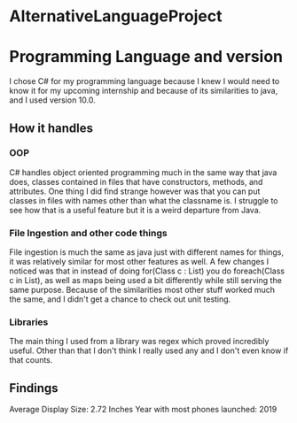 # AlternativeLanguageProject
# Programming Language and version
I chose C# for my programming language because I knew I would need to know it for my upcoming internship and because of its similarities to java, and I used version 10.0.
## How it handles
### OOP
C# handles object oriented programming much in the same way that java does, classes contained in files that have constructors, methods, and attributes.
One thing I did find strange however was that you can put classes in files with names other than what the classname is. I struggle to see how that is a useful feature but it is a weird departure from Java.
### File Ingestion and other code things
File ingestion is much the same as java just with different names for things, it was relatively similar for most other features as well. A few changes I noticed was that in instead of doing 
for(Class c : List) you do foreach(Class c in List), as well as maps being used a bit differently while still serving the same purpose. Because of the similarities most other stuff worked much the same, and I didn't get a chance to 
check out unit testing.
### Libraries
The main thing I used from a library was regex which proved incredibly useful. Other than that I don't think I really used any and I don't even know if that counts.

## Findings
Average Display Size: 2.72 Inches
Year with most phones launched: 2019

